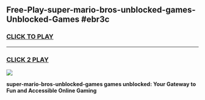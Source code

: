 
## Free-Play-super-mario-bros-unblocked-games-Unblocked-Games #ebr3c
<h3>
<a href="https://news.freeplayer.one?title=super-mario-bros-unblocked-games&ref=8M">CLICK TO PLAY</a></h3>
<hr>

<h3>
<a href="https://news.freeplayer.one?title=super-mario-bros-unblocked-games&ref=8M">CLICK 2 PLAY</a>
  
</h3>

<a href="https://news.freeplayer.one?title=super-mario-bros-unblocked-games&ref=8M"><img src="https://clearcache.store/games.png"></a>


**super-mario-bros-unblocked-games games unblocked: Your Gateway to Fun and Accessible Online Gaming**
